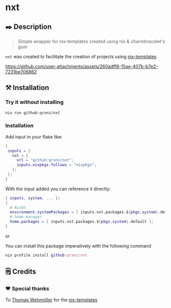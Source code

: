 # nxt

## ✒️ Description
> Simple wrapper for nix-templates created using nix & charmbracelet's gum

`nxt` was created to facilitate the creation of projects using [nix-templates](https://github.com/MordragT/nix-templates)

https://github.com/user-attachments/assets/260adff8-15ae-407b-b7e2-7231be706862

## ⚒️  Installation

### Try it without installing

```sh
nix run github:qrxnz/nxt
```

### Installation

Add input in your flake like:

```nix
{
 inputs = {
   nxt = {
     url = "github:qrxnz/nxt";
     inputs.nixpkgs.follows = "nixpkgs";
   };
 };
}
```

With the input added you can reference it directly:

```nix
{ inputs, system, ... }:
{
  # NixOS
  environment.systemPackages = [ inputs.nxt.packages.${pkgs.system}.default ];
  # home-manager
  home.packages = [ inputs.nxt.packages.${pkgs.system}.default ];
}
```

or

You can install this package imperatively with the following command

```nix
nix profile install github:qrxnz/nxt
```

## 🗒️ Credits

### ❤️ Special thanks

To [Thomas Wehmöller](https://github.com/MordragT) for the [nix-templates](https://github.com/MordragT/nix-templates)
